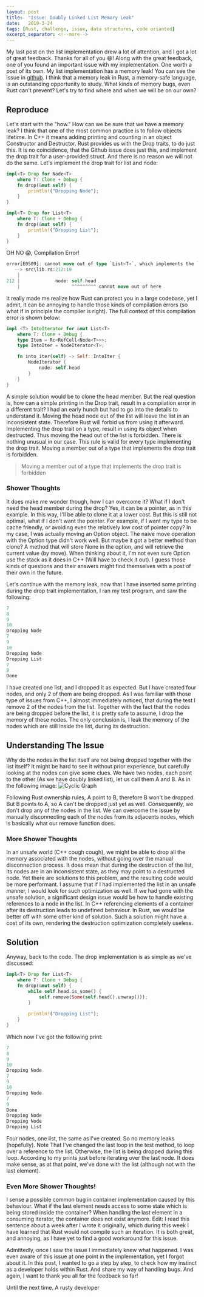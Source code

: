 ```yaml
---
layout: post
title:  "Issue: Doubly Linked List Memory Leak"
date:   2019-3-24
tags: [Rust, challenge, issue, data structures, code orianted]
excerpt_separator: <!--more-->
---
```



My last post on the list implementation drew a lot of attention, and I got a lot of great feedback. Thanks for all of you 😄! Along with the great feedback, one of you found an important issue with my implementation. One worth a post of its own. My list implementation has a memory leak! You can see the issue in [github](https://github.com/oribenshir/learning_rust/issues/1 "memory leak issue"). I think that a memory leak in Rust, a memory-safe language, is an outstanding opportunity to study. What kinds of memory bugs, even Rust can't prevent? Let's try to find where and when we will be on our own?
<!--more-->

## Reproduce

Let's start with the "how." How can we be sure that we have a memory leak? I think that one of the most common practice is to follow objects lifetime. In C++ it means adding printing and counting in an object Constructor and Destructor. Rust provides us with the Drop traits, to do just this. It is no coincidence, that the Github issue does just this, and implement the drop trait for a user-provided struct. And there is no reason we will not do the same. Let's implement the drop trait for list and node:

```rust
impl<T> Drop for Node<T>
    where T: Clone + Debug {
    fn drop(&mut self) {
        println!("Dropping Node");
    }
}

impl<T> Drop for List<T>
    where T: Clone + Debug {
    fn drop(&mut self) {
        println!("Dropping List");
    }
}
```

OH NO 😱, Compilation Error!

```rust
error[E0509]: cannot move out of type `List<T>`, which implements the `Drop` trait
   --> src\lib.rs:212:19
    |
212 |             node: self.head
    |                   ^^^^^^^^^ cannot move out of here
```

It really made me realize how Rust can protect you in a large codebase, yet I admit, it can be annoying to handle those kinds of compilation errors (so what if in principle the compiler is right). The full context of this compilation error is shown below:

```rust
impl <T> IntoIterator for &mut List<T>
    where T: Clone + Debug {
    type Item = Rc<RefCell<Node<T>>>;
    type IntoIter = NodeIterator<T>;

    fn into_iter(self) -> Self::IntoIter {
        NodeIterator {
            node: self.head
        }
    }
}
```

A simple solution would be to clone the head member. But the real question is, how can a simple printing in the Drop trait, result in a compilation error in a different trait? I had an early hunch but had to go into the details to understand it. Moving the head node out of the list will leave the list in an inconsistent state. Therefore Rust will forbid us from using it afterward. Implementing the drop trait on a type, result in using its object when destructed. Thus moving the head out of the list is forbidden. There is nothing unusual in our case. This rule is valid for every type implementing the drop trait. Moving a member out of a type that implements the drop trait is forbidden.

> Moving a member out of a type that implements the drop trait is forbidden

### Shower Thoughts

It does make me wonder though, how I can overcome it? What if I don't need the head member during the drop? Yes, it can be a pointer, as in this example. In this way, I'll be able to clone it at a lower cost. But this is still not optimal, what if I don't want the pointer. For example, if I want my type to be cache friendly, or avoiding even the relatively low cost of pointer copy? In my case, I was actually moving an Option object. The naive move operation with the Option type didn't work well. But maybe it got a better method than clone? A method that will store None in the option, and will retrieve the current value (by move). When thinking about it, I'm not even sure Option use the stack as it does in C++ (Will have to check it out). I guess those kinds of questions and their answers might find themselves with a post of their own in the future.

Let's continue with the memory leak, now that I have inserted some printing during the drop trait implementation, I ran my test program, and saw the following:
```rust
7
8
9
10
Dropping Node
7
9
10
Dropping Node
Dropping List
7
9
Done
```

I have created one list, and I dropped it as expected. But I have created four nodes, and only 2 of them are being dropped. As I was familiar with those type of issues from C++, I almost immediately noticed, that during the test I remove 2 of the nodes from the list. Together with the fact that the nodes are being dropped before the list, it is pretty safe to assume, I drop the memory of these nodes. The only conclusion is, I leak the memory of the nodes which are still inside the list, during its destruction.

## Understanding The Issue

Why do the nodes in the list itself are not being dropped together with the list itself? It might be hard to see it without prior experience, but carefully looking at the nodes can give some clues. We have two nodes, each point to the other (As we have doubly linked list), let us call them A and B. As in the following image:
![Cyclic Graph]({{site.baseurl}}/images/ListPostCyclic.png)

Following Rust ownership rules, A point to B, therefore B won't be dropped. But B points to A, so A can't be dropped just yet as well. Consequently, we don't drop any of the nodes in the list. We can overcome the issue by manually disconnecting each of the nodes from its adjacents nodes, which is basically what our remove function does.

### More Shower Thoughts

In an unsafe world (C++ cough cough), we might be able to drop all the memory associated with the nodes, without going over the manual disconnection process. It does mean that during the destruction of the list, its nodes are in an inconsistent state, as they may point to a destructed node. Yet there are solutions to this problem, and the resulting code would be more performant. I assume that if I had implemented the list in an unsafe manner, I would look for such optimization as well. If we had gone with the unsafe solution, a significant design issue would be how to handle existing references to a node in the list. In C++ referencing elements of a container after its destruction leads to undefined behaviour. In Rust, we would be better off with some other kind of solution. Such a solution might have a cost of its own, rendering the destruction optimization completely useless. 

## Solution

Anyway, back to the code. The drop implementation is as simple as we've discussed:
```rust
impl<T> Drop for List<T>
    where T: Clone + Debug {
    fn drop(&mut self) {
        while self.head.is_some() {
            self.remove(Some(self.head().unwrap()));
        }
        
        println!("Dropping List");
    }
}
```

Which now I've got the following print:
```rust
7
8
9
10
Dropping Node
7
9
10
Dropping Node
7
9
Done
Dropping Node
Dropping Node
Dropping List
```

Four nodes, one list, the same as I've created. So no memory leaks (hopefully). 
Note That I've changed the last loop in the test method, to loop over a reference to the list. Otherwise, the list is being dropped during this loop. According to my prints just before iterating over the last node. It does make sense, as at that point, we've done with the list (although not with the last element).

### Even More Shower Thoughts!

I sense a possible common bug in container implementation caused by this behaviour. What if the last element needs access to some state which is being stored inside the container? When handling the last element in a consuming iterator, the container does not exist anymore. Edit: I read this sentence about a week after I wrote it originally, which during this week I have learned that Rust would not compile such an iteration. It is both great, and annoying, as I have yet to find a good workaround for this issue.

Admittedly, once I saw the issue I immediately knew what happened. I was even aware of this issue at one point in the implementation, yet I forgot about it. In this post, I wanted to go a step by step, to check how my instinct as a developer holds within Rust. And share my way of handling bugs. And again, I want to thank you all for the feedback so far!

Until the next time.
A rusty developer